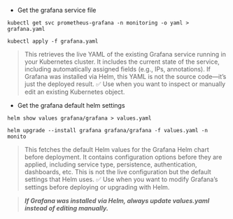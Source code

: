 - Get the grafana service file

```
kubectl get svc prometheus-grafana -n monitoring -o yaml > grafana.yaml
```
```
kubectl apply -f grafana.yaml
```

> This retrieves the live YAML of the existing Grafana service running in your Kubernetes cluster.
It includes the current state of the service, including automatically assigned fields (e.g., IPs, annotations).
If Grafana was installed via Helm, this YAML is not the source code—it’s just the deployed result.
✅ Use when you want to inspect or manually edit an existing Kubernetes object.


- Get the grafana default helm settings
```
helm show values grafana/grafana > values.yaml
```
```
helm upgrade --install grafana grafana/grafana -f values.yaml -n monito
```

> This fetches the default Helm values for the Grafana Helm chart before deployment.
It contains configuration options before they are applied, including service type, persistence, authentication, dashboards, etc.
This is not the live configuration but the default settings that Helm uses.
✅ Use when you want to modify Grafana’s settings before deploying or upgrading with Helm.

> ***If Grafana was installed via Helm, always update values.yaml instead of editing manually.***
